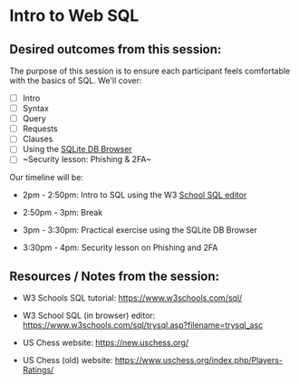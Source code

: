 # Intro to Web SQL

## Desired outcomes from this session:

The purpose of this session is to ensure each participant feels comfortable with the basics of SQL. We'll cover:

- [ ] Intro
- [ ] Syntax
- [ ] Query
- [ ] Requests
- [ ] Clauses
- [ ] Using the [SQLite DB Browser](https://sqlitebrowser.org/)
- [ ] ~Security lesson: Phishing & 2FA~

Our timeline will be:

- 2pm - 2:50pm: Intro to SQL using the W3 [School SQL editor](https://www.w3schools.com/sql/trysql.asp?filename=trysql_asc)

- 2:50pm - 3pm: Break

- 3pm - 3:30pm: Practical exercise using the SQLite DB Browser

- 3:30pm - 4pm: Security lesson on Phishing and 2FA

## Resources / Notes from the session:

- W3 Schools SQL tutorial: https://www.w3schools.com/sql/

- W3 School SQL (in browser) editor: https://www.w3schools.com/sql/trysql.asp?filename=trysql_asc

- US Chess website: https://new.uschess.org/

- US Chess (old) website: https://www.uschess.org/index.php/Players-Ratings/
